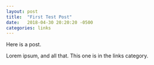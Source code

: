 ```yaml
---
layout: post
title:  "First Test Post"
date:   2018-04-30 20:20:20 -0500
categories: links
---
```


Here is a post.

Lorem ipsum, and all that. This one is in the links category.
